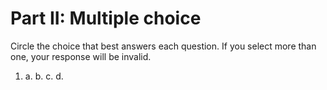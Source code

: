 # Part II: Multiple choice

Circle the choice that best answers each question. If you select more than one, your response will be invalid.

1. 
   a. 
   b. 
   c. 
   d. 
